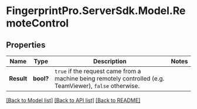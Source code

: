 # FingerprintPro.ServerSdk.Model.RemoteControl
## Properties

Name | Type | Description | Notes
------------ | ------------- | ------------- | -------------
**Result** | **bool?** | `true` if the request came from a machine being remotely controlled (e.g. TeamViewer), `false` otherwise.  | 

[[Back to Model list]](../README.md#documentation-for-models) [[Back to API list]](../README.md#documentation-for-api-endpoints) [[Back to README]](../README.md)

